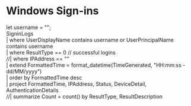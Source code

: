 # Windows Sign-ins
let username = "";  
SigninLogs  
| where UserDisplayName contains username or UserPrincipalName contains username  
| where ResultType == 0 // successful logins  
//| where IPAddress == ""  
| extend FormattedTime = format_datetime(TimeGenerated, "HH:mm:ss - dd/MM/yyyy")  
| order by FormattedTime desc  
| project FormattedTime, IPAddress, Status, DeviceDetail, AuthenticationDetails  
//| summarize Count = count() by ResultType, ResultDescription  
